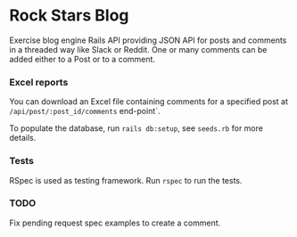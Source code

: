# Rock Stars Blog

Exercise blog engine Rails API providing JSON API for posts and comments in a threaded way like Slack or Reddit.
One or many comments can be added either to a Post or to a comment.

### Excel reports

You can download an Excel file containing comments for a specified post at `/api/post/:post_id/comments` end-point`.

To populate the database, run `rails db:setup`,  see `seeds.rb` for more details.

### Tests

RSpec is used as testing framework.
Run `rspec` to run the tests.


### TODO

Fix pending request spec examples to create a comment.


